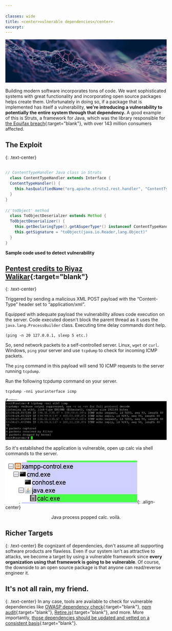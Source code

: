 ```yaml
---

classes: wide
title: <center>vulnerable dependencies</center>
excerpt: 
---
```


![](/assets/pics/gears.jpg)


Building modern software incorporates tons of code. We want sophisticated systems with great functionality and incorporating open source packages helps create them. Unfortunately in doing so, if a package that is implemented has itself a vulnerability, **we're introducing a vulnerability to potentially the entire system through that dependency.**  A good example of this is Struts, a framework for Java, which was the library responsible for [the Equifax breach](https://www.wired.com/story/equifax-breach-no-excuse/){:target="blank"}, with over  143 million consumers affected.


## The Exploit
{: .text-center}
```java

// ContentTypeHandler Java class in Struts
  class ContentTypeHandler extends Interface {
  ContentTypeHandler() {
    this.hasQualifiedName("org.apache.struts2.rest.handler", "ContentTypeHandler")
  }
}

//'toObject' method
  class ToObjectDeserialzer extends Method {
  ToObjectDeserializer() {
    this.getDeclaringType().getASuperType*() instanceof ContentTypeHandler and
    this.getSignature = "toObject(java.io.Reader,lang.Object)"
  }
}

```
**Sample code used to detect vulnerability**


## **[Pentest credits to Riyaz Walikar](https://twitter.com/riyazwalikar){:target="blank"}**
{: .text-center}

Triggered by sending a malicious XML POST payload with the “Content-Type” header set to “application/xml”.

<script src="https://gist.github.com/riyazwalikar/473054c92463f24dfa763d263d95fca5.js"></script>


Equipped with adequate payload the vulnerability allows code execution on the server. Code executed doesn't block the parent thread as it uses the `java.lang.ProcessBuilder` class. Executing time delay commands dont help.

`(ping -n 20 127.0.0.1, sleep 5 etc.)`

So, send network packets to a self-controlled server. Linux, `wget` or `curl`. Windows, `ping` your server and use `tcpdump` to check for incoming ICMP packets.


The `ping` command in this payload will send 10 ICMP requests to the server running `tcpdump`.

<script src="https://gist.github.com/riyazwalikar/1d8c73bcfe1ddea3d299dd8a8d0c431a.js"></script>

Run the following tcpdump command on your server.

`tcpdump -nni yourinterface icmp`

![Tcpdumpshowing2ICMPecho](/assets/pics/Tcpdumpshowing2ICMPecho.jpg)

So it's established the application is vulnerable, open up calc via shell commands to the server.

<script src="https://gist.github.com/riyazwalikar/ae4e235d1cbe0b3eb9bf9d7b37c31450.js"></script>

![Calc](/assets/pics/processexplorer.jpg){: .align-center}
<center>Java process popped calc. voilà.</center>




## Richer Targets
{: .text-center}
Be cognizant of dependencies, don't assume all supporting software products are flawless. Even if our system isn't as attractive to attacks, we become a target by using a vulnerable framework since **every organization using that framework is going to be vulnerable**. Of course, the downside to an open source package is that anyone can read/reverse engineer it.

## It's not all rain, my friend.
{: .text-center}
In any case, tools are available to check for vulnerable dependencies like [OWASP dependency check](https://www.owasp.org/index.php/OWASP_Dependency_Check){:target="blank"}, [npm audit](https://blog.npmjs.org/post/173719309445/npm-audit-identify-and-fix-insecure){:target="blank"}, [Retire.js](https://retirejs.github.io/retire.js/){:target="blank"}, and more. More importantly, [those dependencies should be updated and vetted on a consistent basis](https://blogs.apache.org/foundation/entry/apache-struts-statement-on-equifax){:target="blank"}.
